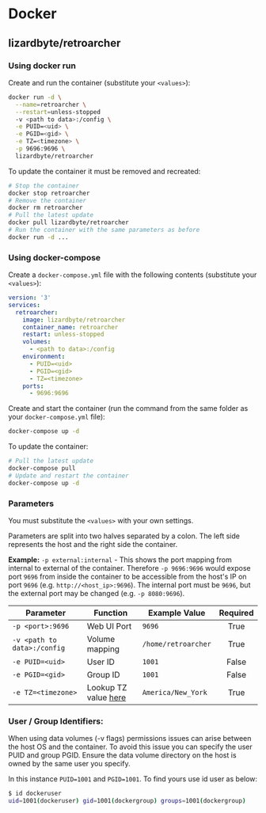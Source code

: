 # Docker

## lizardbyte/retroarcher

### Using docker run
Create and run the container (substitute your `<values>`):

```bash
docker run -d \
  --name=retroarcher \
  --restart=unless-stopped
  -v <path to data>:/config \
  -e PUID=<uid> \
  -e PGID=<gid> \
  -e TZ=<timezone> \
  -p 9696:9696 \
  lizardbyte/retroarcher
```

To update the container it must be removed and recreated:

```bash
# Stop the container
docker stop retroarcher
# Remove the container
docker rm retroarcher
# Pull the latest update
docker pull lizardbyte/retroarcher
# Run the container with the same parameters as before
docker run -d ...
```

### Using docker-compose

Create a `docker-compose.yml` file with the following contents (substitute your `<values>`):

```yaml
version: '3'
services:
  retroarcher:
    image: lizardbyte/retroarcher
    container_name: retroarcher
    restart: unless-stopped
    volumes:
      - <path to data>:/config
    environment:
      - PUID=<uid>
      - PGID=<gid>
      - TZ=<timezone>
    ports:
      - 9696:9696
```

Create and start the container (run the command from the same folder as your `docker-compose.yml` file):

```bash
docker-compose up -d
```

To update the container:
```bash
# Pull the latest update
docker-compose pull
# Update and restart the container
docker-compose up -d
```

### Parameters
You must substitute the `<values>` with your own settings.

Parameters are split into two halves separated by a colon. The left side represents the host and the right side the
container.

**Example:** `-p external:internal` - This shows the port mapping from internal to external of the container.
Therefore `-p 9696:9696` would expose port `9696` from inside the container to be accessible from the host's IP on port
`9696` (e.g. `http://<host_ip>:9696`). The internal port must be `9696`, but the external port may be changed
(e.g. `-p 8080:9696`).


| Parameter                   | Function                                                                             | Example Value       | Required |
|-----------------------------|--------------------------------------------------------------------------------------|---------------------|:--------:|
| `-p <port>:9696`            | Web UI Port                                                                          | `9696`              |   True   |
| `-v <path to data>:/config` | Volume mapping                                                                       | `/home/retroarcher` |   True   |
| `-e PUID=<uid>`             | User ID                                                                              | `1001`              |  False   |
| `-e PGID=<gid>`             | Group ID                                                                             | `1001`              |  False   |
| `-e TZ=<timezone>`          | Lookup TZ value [here](https://en.wikipedia.org/wiki/List_of_tz_database_time_zones) | `America/New_York`  |   True   |

### User / Group Identifiers:

When using data volumes (-v flags) permissions issues can arise between the host OS and the container. To avoid this
issue you can specify the user PUID and group PGID. Ensure the data volume directory on the host is owned by the same
user you specify.

In this instance `PUID=1001` and `PGID=1001`. To find yours use id user as below:

```bash
$ id dockeruser
uid=1001(dockeruser) gid=1001(dockergroup) groups=1001(dockergroup)
```
